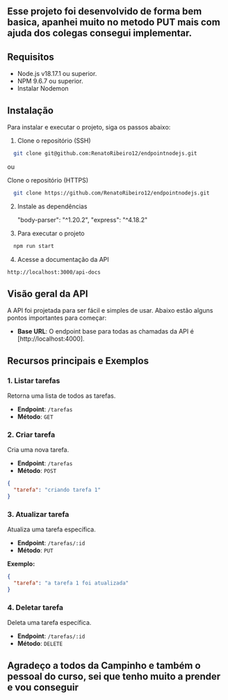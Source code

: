 ## Esse projeto foi desenvolvido de forma bem basica, apanhei muito no metodo PUT mais com ajuda dos colegas consegui implementar.

## Requisitos

- Node.js v18.17.1 ou superior.
- NPM 9.6.7 ou superior.
- Instalar Nodemon

## Instalação

Para instalar e executar o projeto, siga os passos abaixo:

1. Clone o repositório (SSH)

```bash
  git clone git@github.com:RenatoRibeiro12/endpointnodejs.git
```
ou

Clone o repositório (HTTPS)

```bash
  git clone https://github.com/RenatoRibeiro12/endpointnodejs.git
```

2. Instale as dependências

   "body-parser": "^1.20.2",
   "express": "^4.18.2"


3. Para executar o projeto

```bash
  npm run start
```

4. Acesse a documentação da API

```bash
http://localhost:3000/api-docs
```

## Visão geral da API

A API foi projetada para ser fácil e simples de usar. Abaixo estão alguns pontos importantes para começar:

- **Base URL**: O endpoint base para todas as chamadas da API é [http://localhost:4000].


## Recursos principais e Exemplos

### 1. Listar tarefas

Retorna uma lista de todos as tarefas.

- **Endpoint**: `/tarefas`
- **Método**: `GET`


### 2. Criar tarefa

Cria uma nova tarefa.

- **Endpoint**: `/tarefas`
- **Método**: `POST`



```json
{
  "tarefa": "criando tarefa 1"
}
```

### 3. Atualizar tarefa

Atualiza uma tarefa específica.

- **Endpoint**: `/tarefas/:id`
- **Método**: `PUT`

**Exemplo:**
```json
{
  "tarefa": "a tarefa 1 foi atualizada"
}
```

### 4. Deletar tarefa

Deleta uma tarefa específica.

- **Endpoint**: `/tarefas/:id`
- **Método**: `DELETE`

## Agradeço a todos da Campinho e também o pessoal do curso, sei que tenho muito a prender e vou conseguir ##
